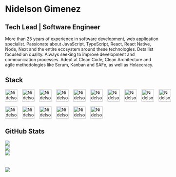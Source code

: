 # Nidelson Gimenez

## Tech Lead | Software Engineer

More than 25 years of experience in software development, web application specialist. Passionate about JavaScript, TypeScript, React, React Native, Node, Next and the entire ecosystem around these technologies. Detailist focused on quality. Always seeking to improve development and communication processes. Adept at Clean Code, Clean Architecture and agile methodologies like Scrum, Kanban and SAFe, as well as Holaccracy.

## Stack

<div style="display: flex; margin: 16px 0; gap: 16px;">
  <img alt="Nidelson-Git" height="40" src="https://cdn.worldvectorlogo.com/logos/git-icon.svg">
  <img alt="Nidelson-JS" height="40" src="https://cdn.worldvectorlogo.com/logos/logo-javascript.svg">
  <img alt="Nidelson-TS" height="40" src="https://cdn.worldvectorlogo.com/logos/typescript.svg">
  <img alt="Nidelson-NodeJS" height="40" src="https://cdn.worldvectorlogo.com/logos/nodejs-icon.svg">
  <img alt="Nidelson-ReactJS" height="40" src="https://cdn.worldvectorlogo.com/logos/react-2.svg">
  <img alt="Nidelson-ReactNative" height="40" src="https://cdn.worldvectorlogo.com/logos/react-native-1.svg">
  <img alt="Nidelson-Expo" height="40" src="[https://www.google.com/url?sa=i&url=https%3A%2F%2Fwww.facebook.com%2Fexpo.io%2F&psig=AOvVaw0xq2Hb8umMEXfVNtZgNPQw&ust=1743901227149000&source=images&cd=vfe&opi=89978449&ved=0CBQQjRxqFwoTCOiZ4MTYv4wDFQAAAAAdAAAAABAJ">
  <img alt="Nidelson-NextJS" height="40" src="https://www.datocms-assets.com/75941/1657707878-nextjs_logo.png](https://scontent.fcpq4-1.fna.fbcdn.net/v/t39.30808-1/292449664_534790351778780_8076701901009628740_n.png?stp=dst-png_s480x480&_nc_cat=106&ccb=1-7&_nc_sid=2d3e12&_nc_ohc=jhfHMsH2OUMQ7kNvwG4DO5A&_nc_oc=AdmazdvPlq51fKmbtJ3nnVoNEYq1_ZdalHdjHDO-uVj5Prdq24aaDrZZj2rKOQ6i2iU&_nc_zt=24&_nc_ht=scontent.fcpq4-1.fna&_nc_gid=15WNS6QwN48goJ_pvgyecg&oh=00_AYG9p9kBpvf761298NUuzYK-v-LhsDTOVf8PnRkfs-P7nA&oe=67F64972">
  <img alt="Nidelson-Firebase" height="40" src="https://cdn.worldvectorlogo.com/logos/firebase-2.svg">
  <img alt="Nidelson-Cypress" height="40" src="https://www.svgrepo.com/show/353630/cypress.svg">
</div>

<div style="display: flex; margin: 16px 0; gap: 16px;">
  <img alt="Nidelson-Sentry" height="40" src="https://cdn.worldvectorlogo.com/logos/sentry-3.svg">
  <img alt="Nidelson-NewRelic" height="40" src="https://cdn.worldvectorlogo.com/logos/new-relic-3.svg">
  <img alt="Nidelson-Bitrise" height="40" src="https://miro.medium.com/max/2400/1*8FdtBWJDE8qkjK3Zp__D4g.png">
<!--   <img alt="Nidelson-AppCenter" height="40" src="https://seeklogo.com/images/A/app-center-logo-85CB106D3A-seeklogo.com.png"> -->
<!--   <img alt="Nidelson-AzureDevOps" height="40" src="https://zeevector.com/wp-content/uploads/Azure-Devops-Logo-Transparent.png"> -->
  <img alt="Nidelson-Vercel" height="40" src="https://assets.vercel.com/image/upload/v1588805858/repositories/vercel/logo.png">
  <img alt="Nidelson-Turborepo" height="40" src="https://d2eip9sf3oo6c2.cloudfront.net/tags/images/000/001/358/thumb/turbo-logo.png">
  <img alt="Nidelson-MySQL" height="40" src="https://cdn-icons-png.flaticon.com/512/5968/5968313.png">
</div>

## GitHub Stats

![](https://github-readme-status.vercel.app/api?username=nidelson&show_icons=true&theme=react&include_all_commits=true&count_private=true)<br/>
![](https://github-readme-streak-stats.herokuapp.com/?user=nidelson&theme=react&hide_border=false)<br/>
![](https://github-readme-stats.vercel.app/api/top-langs/?username=nidelson&theme=react&hide_border=false&include_all_commits=true&count_private=true&layout=compact)<br/>

#

[![](https://visitcount.itsvg.in/api?id=nidelson&label=Profile%20Views&color=0&icon=0&pretty=true)](https://visitcount.itsvg.in)
